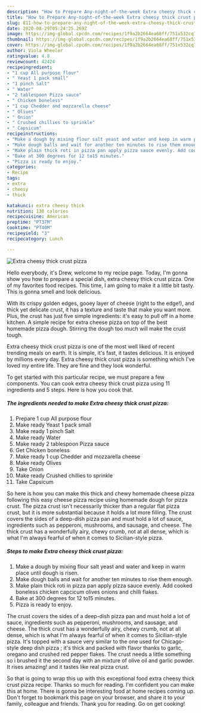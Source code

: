 ```yaml
---
description: "How to Prepare Any-night-of-the-week Extra cheesy thick crust pizza"
title: "How to Prepare Any-night-of-the-week Extra cheesy thick crust pizza"
slug: 811-how-to-prepare-any-night-of-the-week-extra-cheesy-thick-crust-pizza
date: 2020-08-29T05:24:25.269Z
image: https://img-global.cpcdn.com/recipes/1f9a2b2664ea68ff/751x532cq70/extra-cheesy-thick-crust-pizza-recipe-main-photo.jpg
thumbnail: https://img-global.cpcdn.com/recipes/1f9a2b2664ea68ff/751x532cq70/extra-cheesy-thick-crust-pizza-recipe-main-photo.jpg
cover: https://img-global.cpcdn.com/recipes/1f9a2b2664ea68ff/751x532cq70/extra-cheesy-thick-crust-pizza-recipe-main-photo.jpg
author: Viola Wheeler
ratingvalue: 4.8
reviewcount: 42424
recipeingredient:
- "1 cup All purpose flour"
- " Yeast 1 pack small"
- "1 pinch Salt"
- " Water"
- "2 tablespoon Pizza sauce"
- " Chicken boneless"
- "1 cup Chedder and mozzarella cheese"
- " Olives"
- " Onion"
- " Crushed chillies to sprinkle"
- " Capsicum"
recipeinstructions:
- "Make a dough by mixing flour salt yeast and water and keep in warm place until dough is risen."
- "Make dough balls and wait for another ten minutes to rise them enough."
- "Make plain thick roti in pizza pan apply pizza sauce evenly. Add cooked boneless chicken capcicum olives onions and chilli flakes."
- "Bake at 300 degrees for 12 to15 minutes."
- "Pizza is ready to enjoy."
categories:
- Recipe
tags:
- extra
- cheesy
- thick

katakunci: extra cheesy thick 
nutrition: 138 calories
recipecuisine: American
preptime: "PT37M"
cooktime: "PT40M"
recipeyield: "3"
recipecategory: Lunch

---
```



![Extra cheesy thick crust pizza](https://img-global.cpcdn.com/recipes/1f9a2b2664ea68ff/751x532cq70/extra-cheesy-thick-crust-pizza-recipe-main-photo.jpg)

Hello everybody, it's Drew, welcome to my recipe page. Today, I'm gonna show you how to prepare a special dish, extra cheesy thick crust pizza. One of my favorites food recipes. This time, I am going to make it a little bit tasty. This is gonna smell and look delicious.

With its crispy golden edges, gooey layer of cheese (right to the edge!), and thick yet delicate crust, it has a texture and taste that make you want more. Plus, the crust has just five simple ingredients: it&#39;s easy to pull off in a home kitchen. A simple recipe for extra cheese pizza on top of the best homemade pizza dough. Stirring the dough too much will make the crust tough.

Extra cheesy thick crust pizza is one of the most well liked of recent trending meals on earth. It is simple, it's fast, it tastes delicious. It is enjoyed by millions every day. Extra cheesy thick crust pizza is something which I've loved my entire life. They are fine and they look wonderful.


To get started with this particular recipe, we must prepare a few components. You can cook extra cheesy thick crust pizza using 11 ingredients and 5 steps. Here is how you cook that.

<!--inarticleads1-->

##### The ingredients needed to make Extra cheesy thick crust pizza:

1. Prepare 1 cup All purpose flour
1. Make ready  Yeast 1 pack small
1. Make ready 1 pinch Salt
1. Make ready  Water
1. Make ready 2 tablespoon Pizza sauce
1. Get  Chicken boneless
1. Make ready 1 cup Chedder and mozzarella cheese
1. Make ready  Olives
1. Take  Onion
1. Make ready  Crushed chillies to sprinkle
1. Take  Capsicum


So here is how you can make this thick and chewy homemade cheese pizza following this easy cheese pizza recipe using homemade dough for pizza crust. The pizza crust isn&#39;t necessarily thicker than a regular flat pizza crust, but it is more substantial because it holds a lot more filling. The crust covers the sides of a deep-dish pizza pan and must hold a lot of sauce, ingredients such as pepperoni, mushrooms, and sausage, and cheese. The thick crust has a wonderfully airy, chewy crumb, not at all dense, which is what I&#39;m always fearful of when it comes to Sicilian-style pizza. 

<!--inarticleads2-->

##### Steps to make Extra cheesy thick crust pizza:

1. Make a dough by mixing flour salt yeast and water and keep in warm place until dough is risen.
1. Make dough balls and wait for another ten minutes to rise them enough.
1. Make plain thick roti in pizza pan apply pizza sauce evenly. Add cooked boneless chicken capcicum olives onions and chilli flakes.
1. Bake at 300 degrees for 12 to15 minutes.
1. Pizza is ready to enjoy.


The crust covers the sides of a deep-dish pizza pan and must hold a lot of sauce, ingredients such as pepperoni, mushrooms, and sausage, and cheese. The thick crust has a wonderfully airy, chewy crumb, not at all dense, which is what I&#39;m always fearful of when it comes to Sicilian-style pizza. It&#39;s topped with a sauce very similar to the one used for Chicago-style deep dish pizza ; it&#39;s thick and packed with flavor thanks to garlic, oregano and crushed red pepper flakes. The crust needs a little something so i brushed it the second day with an mixture of olive oil and garlic powder. It rises amazing! and it tastes like real pizza crust. 

So that is going to wrap this up with this exceptional food extra cheesy thick crust pizza recipe. Thanks so much for reading. I'm confident you can make this at home. There is gonna be interesting food at home recipes coming up. Don't forget to bookmark this page on your browser, and share it to your family, colleague and friends. Thank you for reading. Go on get cooking!
